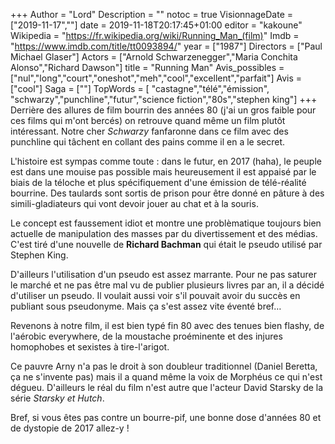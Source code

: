 +++
Author = "Lord"
Description = ""
notoc = true
VisionnageDate = ["2019-11-17",""]
date = 2019-11-18T20:17:45+01:00
editor = "kakoune"
Wikipedia = "https://fr.wikipedia.org/wiki/Running_Man_(film)"
Imdb = "https://www.imdb.com/title/tt0093894/"
year = ["1987"]
Directors = ["Paul Michael Glaser"]
Actors = ["Arnold Schwarzenegger","Maria Conchita Alonso","Richard Dawson"]
title = "Running Man"
Avis_possibles = ["nul","long","court","oneshot","meh","cool","excellent","parfait"]
Avis = ["cool"] 
Saga = [""]
TopWords = [  "castagne","télé","émission", "schwarzy","punchline","futur","science fiction","80s","stephen king"]
+++
Derrière des allures de film bourrin des années 80 (j'ai un gros faible pour ces films qui m'ont bercés) on retrouve quand même un film plutôt intéressant.
Notre cher *Schwarzy* fanfaronne dans ce film avec des punchline qui tâchent en collant des pains comme il en a le secret.

L'histoire est sympas comme toute : dans le futur, en 2017 (haha), le peuple est dans une mouise pas possible mais heureusement il est appaisé par le biais de la téloche et plus spécifiquement d'une émission de télé-réalité bourrine.
Des taulards sont sortis de prison pour être donné en pâture à des simili-gladiateurs qui vont devoir jouer au chat et à la souris.

Le concept est faussement idiot et montre une problèmatique toujours bien actuelle de manipulation des masses par du divertissement et des médias.
C'est tiré d'une nouvelle de **Richard Bachman** qui était le pseudo utilisé par Stephen King.

D'ailleurs l'utilisation d'un pseudo est assez marrante.
Pour ne pas saturer le marché et ne pas être mal vu de publier plusieurs livres par an, il a décidé d'utiliser un pseudo.
Il voulait aussi voir s'il pouvait avoir du succès en publiant sous pseudonyme.
Mais ça s'est assez vite éventé bref…

Revenons à notre film, il est bien typé fin 80 avec des tenues bien flashy, de l'aérobic everywhere, de la moustache proéminente et des injures homophobes et sexistes à tire-l'arigot.

Ce pauvre Arny n'a pas le droit à son doubleur traditionnel (Daniel Beretta, ça ne s'invente pas) mais il a quand même la voix de Morphéus ce qui n'est dégueu.
D'ailleurs le réal du film n'est autre que l'acteur David Starsky de la série *Starsky et Hutch*.

Bref, si vous êtes pas contre un bourre-pif, une bonne dose d'années 80 et de dystopie de 2017 allez-y !
